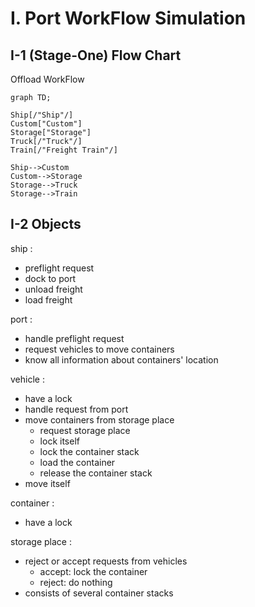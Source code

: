 # I. Port WorkFlow Simulation

## I-1 (Stage-One) Flow Chart

Offload WorkFlow

```mermaid
graph TD;

Ship[/"Ship"/]
Custom["Custom"]
Storage["Storage"]
Truck[/"Truck"/]
Train[/"Freight Train"/]

Ship-->Custom
Custom-->Storage
Storage-->Truck
Storage-->Train
```

## I-2 Objects

ship : 
- preflight request
- dock to port
- unload freight
- load freight

port : 
- handle preflight request
- request vehicles to move containers
- know all information about containers' location

vehicle : 
- have a lock
- handle request from port
- move containers from storage place
    - request storage place
    - lock itself
    - lock the container stack
    - load the container
    - release the container stack
- move itself

container : 
- have a lock

storage place : 
- reject or accept requests from vehicles
    - accept: lock the container
    - reject: do nothing
- consists of several container stacks
